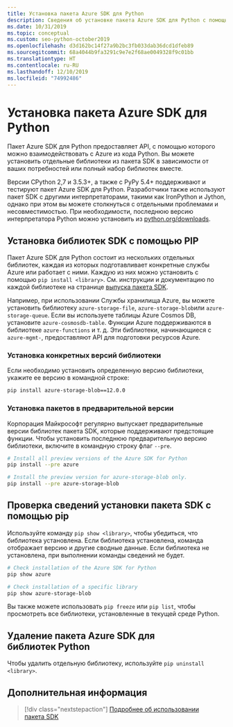 ```yaml
---
title: Установка пакета Azure SDK для Python
description: Сведения об установке пакета Azure SDK для Python с помощью PIP или GitHub. Пакет SDK для Azure можно установить в виде отдельных библиотек или как полный пакет.
ms.date: 10/31/2019
ms.topic: conceptual
ms.custom: seo-python-october2019
ms.openlocfilehash: d3d162bc14f27a9b2bc3fb033dab36dcd1dfeb89
ms.sourcegitcommit: 68a4044b9fa3291c9e7e2f68ae0049328f9c01bb
ms.translationtype: HT
ms.contentlocale: ru-RU
ms.lasthandoff: 12/10/2019
ms.locfileid: "74992486"
---
```

# <a name="install-the-azure-sdk-for-python"></a>Установка пакета Azure SDK для Python

Пакет Azure SDK для Python предоставляет API, с помощью которого можно взаимодействовать с Azure из кода Python. Вы можете установить отдельные библиотеки из пакета SDK в зависимости от ваших потребностей или полный набор библиотек вместе.

Версии CPython 2,7 и 3.5.3+, а также с PyPy 5.4+ поддерживают и тестируют пакет Azure SDK для Python. Разработчики также используют пакет SDK с другими интерпретаторами, такими как IronPython и Jython, однако при этом вы можете столкнуться с отдельными проблемами и несовместимостью. При необходимости, последнюю версию интерпретатора Python можно установить из [python.org/downloads](https://www.python.org/downloads).

## <a name="install-sdk-libraries-using-pip"></a>Установка библиотек SDK с помощью PIP

Пакет Azure SDK для Python состоит из нескольких отдельных библиотек, каждая из которых подготавливает конкретные службы Azure или работает с ними. Каждую из них можно установить с помощью `pip install <library>`. См. инструкции и документацию по каждой библиотеке на странице [выпуска пакета SDK](https://azure.github.io/azure-sdk/releases/latest/python.html).

Например, при использовании Службы хранилища Azure, вы можете установить библиотеку `azure-storage-file`, `azure-storage-blob`или `azure-storage-queue`. Если вы используете таблицы Azure Cosmos DB, установите `azure-cosmosdb-table`. Функции Azure поддерживаются в библиотеке `azure-functions` и т. д. Эти библиотеки, начинающиеся с `azure-mgmt-`, предоставляют API для подготовки ресурсов Azure.

### <a name="install-specific-library-versions"></a>Установка конкретных версий библиотеки

Если необходимо установить определенную версию библиотеки, укажите ее версию в командной строке:

```bash
pip install azure-storage-blob==12.0.0
```

### <a name="install-preview-packages"></a>Установка пакетов в предварительной версии

Корпорация Майкрософт регулярно выпускает предварительные версии библиотек пакета SDK, которые поддерживают предстоящие функции. Чтобы установить последнюю предварительную версию библиотеки, включите в командную строку флаг `--pre`. 

```bash
# Install all preview versions of the Azure SDK for Python
pip install --pre azure

# Install the preview version for azure-storage-blob only.
pip install --pre azure-storage-blob
```

## <a name="verify-sdk-installation-details-with-pip"></a>Проверка сведений установки пакета SDK с помощью pip

Используйте команду `pip show <library>`, чтобы убедиться, что библиотека установлена. Если библиотека установлена, команда отображает версию и другие сводные данные. Если библиотека не установлена, при выполнении команды сведений не будет.

```bash
# Check installation of the Azure SDK for Python
pip show azure

# Check installation of a specific library
pip show azure-storage-blob
```

Вы также можете использовать `pip freeze` или `pip list`, чтобы просмотреть все библиотеки, установленные в текущей среде Python.

## <a name="uninstall-azure-sdk-for-python-libraries"></a>Удаление пакета Azure SDK для библиотек Python

Чтобы удалить отдельную библиотеку, используйте `pip uninstall <library>`.

## <a name="next-steps"></a>Дополнительная информация

> [!div class="nextstepaction"]
> [Подробнее об использовании пакета SDK](python-sdk-azure-get-started.yml)
